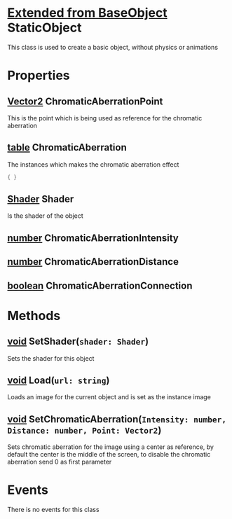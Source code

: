 # [Extended from BaseObject](BaseObject.md) StaticObject 
This class is used to create a basic object, without physics or animations
	 
# Properties

## [Vector2](Vector2.md) ChromaticAberrationPoint
This is the point which is being used as reference for the chromatic aberration
  
## [table](table.md) ChromaticAberration 
The instances which makes the chromatic aberration effect
   
```lua
{ }
```
## [Shader](Shader.md) Shader
Is the shader of the object

## [number](number.md) ChromaticAberrationIntensity

## [number](number.md) ChromaticAberrationDistance

## [boolean](boolean.md) ChromaticAberrationConnection



# Methods
## [void](https://create.roblox.com/docs/scripting/luau/nil) SetShader(`shader: Shader`) 
 Sets the shader for this object
	
## [void](https://create.roblox.com/docs/scripting/luau/nil) Load(`url: string`) 
 Loads an image for the current object and is set as the instance image
	
## [void](https://create.roblox.com/docs/scripting/luau/nil) SetChromaticAberration(`Intensity: number, Distance: number, Point: Vector2`) 
 Sets chromatic aberration for the image using a center as reference, by default the center is the middle of the screen, 
 to disable the chromatic aberration send 0 as first parameter
 


# Events
There is no events for this class


